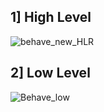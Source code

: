 ## 1] High Level
![behave_new_HLR](https://user-images.githubusercontent.com/98841253/156489979-a934994e-2f32-4c8c-a8d3-5aec36d263ae.JPG)

## 2] Low Level
![Behave_low](https://user-images.githubusercontent.com/98841253/153236224-8f0315d8-8fb3-48f7-abb0-d87c7e6dad20.JPG)
